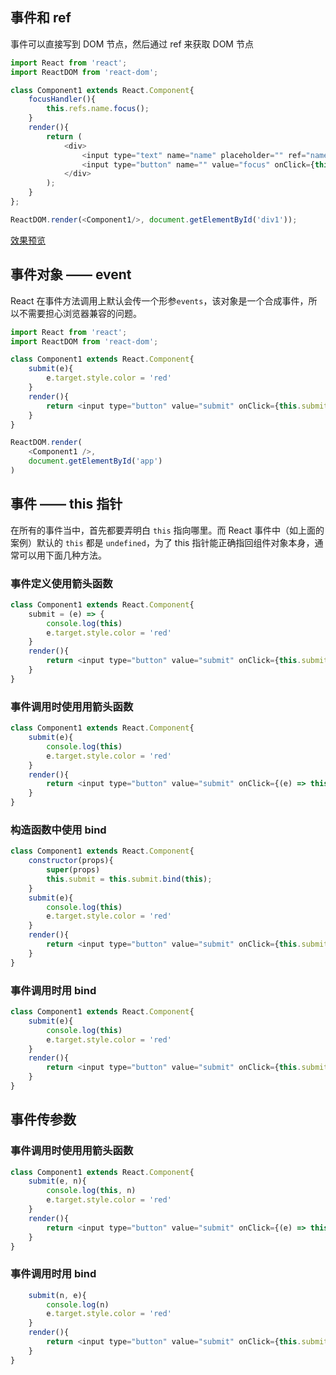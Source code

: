 ## 事件和 ref
事件可以直接写到 DOM 节点，然后通过 ref 来获取 DOM 节点
```javascript
import React from 'react';
import ReactDOM from 'react-dom';

class Component1 extends React.Component{
    focusHandler(){
        this.refs.name.focus();
    }
    render(){
        return (
            <div>
                <input type="text" name="name" placeholder="" ref="name"/>
                <input type="button" name="" value="focus" onClick={this.focusHandler} />
            </div>
        );
    }
};

ReactDOM.render(<Component1/>, document.getElementById('div1'));
```
[效果预览](https://wscats.github.io/react-tutorial/react/component/src/event/event.html)

## 事件对象 —— event
React 在事件方法调用上默认会传一个形参`events`，该对象是一个合成事件，所以不需要担心浏览器兼容的问题。
```javascript
import React from 'react';
import ReactDOM from 'react-dom';

class Component1 extends React.Component{
    submit(e){
        e.target.style.color = 'red'
    }
    render(){
        return <input type="button" value="submit" onClick={this.submit}/>
    }
}

ReactDOM.render(
    <Component1 />,
    document.getElementById('app')
)
```

## 事件 —— this 指针
在所有的事件当中，首先都要弄明白 `this` 指向哪里。而 React 事件中（如上面的案例）默认的 `this` 都是 `undefined`，为了 this 指针能正确指回组件对象本身，通常可以用下面几种方法。
### 事件定义使用箭头函数
```javascript
class Component1 extends React.Component{
    submit = (e) => {
        console.log(this)
        e.target.style.color = 'red'
    }
    render(){
        return <input type="button" value="submit" onClick={this.submit}/>
    }
}
```
### 事件调用时使用用箭头函数
```javascript
class Component1 extends React.Component{
    submit(e){
        console.log(this)
        e.target.style.color = 'red'
    }
    render(){
        return <input type="button" value="submit" onClick={(e) => this.submit(e)}/>
    }
}
```
### 构造函数中使用 bind
```javascript
class Component1 extends React.Component{
    constructor(props){
        super(props)
        this.submit = this.submit.bind(this);
    }
    submit(e){
        console.log(this)
        e.target.style.color = 'red'
    }
    render(){
        return <input type="button" value="submit" onClick={this.submit}/>
    }
}
```
###  事件调用时用 bind
```javascript
class Component1 extends React.Component{
    submit(e){
        console.log(this)
        e.target.style.color = 'red'
    }
    render(){
        return <input type="button" value="submit" onClick={this.submit.bind(this)}/>
    }
}
```

## 事件传参数
### 事件调用时使用用箭头函数
```javascript
class Component1 extends React.Component{
    submit(e, n){
        console.log(this, n)
        e.target.style.color = 'red'
    }
    render(){
        return <input type="button" value="submit" onClick={(e) => this.submit(e, 100)}/>
    }
}
```
###  事件调用时用 bind
```javascript
    submit(n, e){
        console.log(n)
        e.target.style.color = 'red'
    }
    render(){
        return <input type="button" value="submit" onClick={this.submit.bind(this, 20)}/>
    }
}
```
